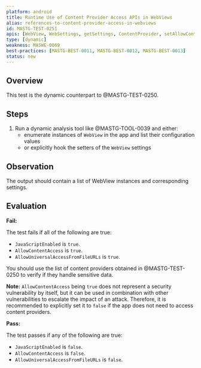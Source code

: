 ```yaml
---
platform: android
title: Runtime Use of Content Provider Access APIs in WebViews
alias: references-to-content-provider-access-in-webviews
id: MASTG-TEST-0251
apis: [WebView, WebSettings, getSettings, ContentProvider, setAllowContentAccess, setAllowUniversalAccessFromFileURLs, setJavaScriptEnabled]
type: [dynamic]
weakness: MASWE-0069
best-practices: [MASTG-BEST-0011, MASTG-BEST-0012, MASTG-BEST-0013]
status: new
---
```


## Overview

This test is the dynamic counterpart to @MASTG-TEST-0250.

## Steps

1. Run a dynamic analysis tool like @MASTG-TOOL-0039 and either:
    - enumerate instances of `WebView` in the app and list their configuration values
    - or explicitly hook the setters of the `WebView` settings

## Observation

The output should contain a list of WebView instances and corresponding settings.

## Evaluation

**Fail:**

The test fails if all of the following are true:

- `JavaScriptEnabled` is `true`.
- `AllowContentAccess` is `true`.
- `AllowUniversalAccessFromFileURLs` is `true`.

You should use the list of content providers obtained in @MASTG-TEST-0250 to verify if they handle sensitive data.

**Note:** `AllowContentAccess` being `true` does not represent a security vulnerability by itself, but it can be used in combination with other vulnerabilities to escalate the impact of an attack. Therefore, it is recommended to explicitly set it to `false` if the app does not need to access content providers.

**Pass:**

The test passes if any of the following are true:

- `JavaScriptEnabled` is `false`.
- `AllowContentAccess` is `false`.
- `AllowUniversalAccessFromFileURLs` is `false`.
